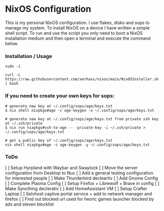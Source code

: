 # NixOS Configuration

This is my personal NixOS configuration.
I use flakes, disko and sops to manage my system. To install NixOS on a device I have written a simple shell script. To run and use the script you only need to boot a NixOS installation medium and then open a terminal and execute the command below.

### Installation / Usage

```
sudo -i
```

```
curl -L https://raw.githubusercontent.com/xerhaxs/nixos/main/NixOSInstaller.sh | bash
```

### If you need to create your own keys for sops:

```
# generate new key at ~/.config/sops/age/keys.txt
$ nix shell nixpkgs#age -c age-keygen -o ~/.config/sops/age/keys.txt

# generate new key at ~/.config/sops/age/keys.txt from private ssh key at ~/.ssh/private
$ nix run nixpkgs#ssh-to-age -- -private-key -i ~/.ssh/private > ~/.config/sops/age/keys.txt

# get a public key of ~/.config/sops/age/keys.txt
nix shell nixpkgs#age -c age-keygen -y ~/.config/sops/age/keys.txt
```

### ToDo

[ ] Setup Hyrpland with Waybar and Swaylock
[ ] Move the server configuration from Desktop to Nuc
[ ] Add a general testing configuration for interested people
[ ] Make Thunderbird decleartiv
[ ] Add Gnome Config
[ ] Complete Plasma Config
[ ] Setup Firefox + Librewolf + Brave in config
[ ] Make Syncthing declerativ
[ ] Add HomeAssistant VM
[ ] Setup Crafter Laptop
[ ] Selvhost captive portal service + add to network manager and firefox
[ ] Find out blocked url used for heoric games launcher blocked by ads and steven blocklist